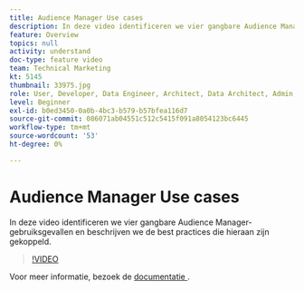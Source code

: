 ```yaml
---
title: Audience Manager Use cases
description: In deze video identificeren we vier gangbare Audience Manager-gebruiksgevallen en beschrijven we de best practices die hieraan zijn gekoppeld.
feature: Overview
topics: null
activity: understand
doc-type: feature video
team: Technical Marketing
kt: 5145
thumbnail: 33975.jpg
role: User, Developer, Data Engineer, Architect, Data Architect, Admin, Leader
level: Beginner
exl-id: b0ed3450-0a0b-4bc3-b579-b57bfea116d7
source-git-commit: 086071ab04551c512c5415f091a8054123bc6445
workflow-type: tm+mt
source-wordcount: '53'
ht-degree: 0%

---
```


# Audience Manager Use cases

In deze video identificeren we vier gangbare Audience Manager-gebruiksgevallen en beschrijven we de best practices die hieraan zijn gekoppeld.

>[!VIDEO](https://video.tv.adobe.com/v/33975/?quality=12)

Voor meer informatie, bezoek de [ documentatie ](https://experienceleague.adobe.com/docs/audience-manager/user-guide/aam-home.html?lang=nl-NL).
